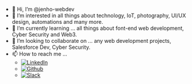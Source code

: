 - 👋 Hi, I’m @jenho-webdev
- 👀 I’m interested in all things about technology, IoT, photography, UI/UX design, automations and many more.
- 🌱 I’m currently learning ... all things about font-end web development, Cyber Security and Web3.
- 💞️ I’m looking to collaborate on ... any web development projects, Salesforce Dev, Cyber Security. 
- 📫 How to reach me ...
  - [![LinkedIn][linkedin-shield]](https://www.linkedin.com/in/jen-h-202a1723/)
  - [![Github][Github-shield]](https://github.com/jenho-webdev/Personal-Portfolio)
  - [![Slack][slack-shield]](https://jenworkspace-as73396.slack.com/archives/C052QLTJQHG)

<!---
jenho-webdev/jenho-webdev is a ✨ special ✨ repository because its `README.md` (this file) appears on your GitHub profile.
You can click the Preview link to take a look at your changes.
--->

<!-- MARKDOWN LINKS & IMAGES -->
<!-- https://www.markdownguide.org/basic-syntax/#reference-style-links -->
[linkedin-shield]: https://img.shields.io/badge/-LinkedIn-black.svg?style=for-the-badge&logo=linkedin&colorB=555
[linkedin-url]: https://linkedin.com/in/linkedin_username
[Github-shield]:https://img.shields.io/badge/GitHub-100000?style=for-the-badge&logo=github&logoColor=white
[slack-shield]:https://img.shields.io/badge/Slack-4A154B?style=for-the-badge&logo=slack&logoColor=white
